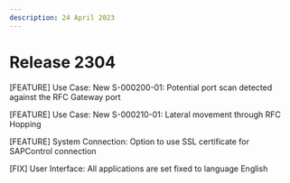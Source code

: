 ```yaml
---
description: 24 April 2023
---
```


# Release 2304

\[FEATURE] Use Case: New S-000200-01: Potential port scan detected against the RFC Gateway port

\[FEATURE] Use Case: New S-000210-01: Lateral movement through RFC Hopping

\[FEATURE] System Connection: Option to use SSL certificate for SAPControl connection

\[FIX] User Interface: All applications are set fixed to language English
